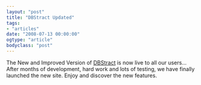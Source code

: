 ```yaml
---
layout: "post"
title: "DBStract Updated"
tags: 
- "articles"
date: "2008-07-13 00:00:00"
ogtype: "article"
bodyclass: "post"
---
```


The New and Improved Version of [DBStract](http://www.dbstract.com) is now live to all our users… After months of development, hard work and lots of testing, we have finally launched the new site. Enjoy and discover the new features.